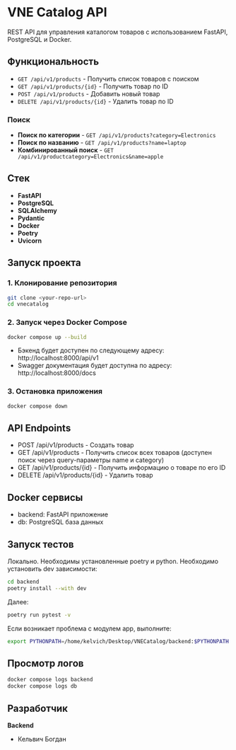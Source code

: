 # VNE Catalog API

REST API для управления каталогом товаров с использованием FastAPI, PostgreSQL и Docker.

## Функциональность

- `GET /api/v1/products` - Получить список товаров с поиском
- `GET /api/v1/products/{id}` - Получить товар по ID  
- `POST /api/v1/products` - Добавить новый товар
- `DELETE /api/v1/products/{id}` - Удалить товар по ID

### Поиск
- **Поиск по категории** - `GET /api/v1/products?category=Electronics`
- **Поиск по названию** - `GET /api/v1/products?name=laptop`
- **Комбинированный поиск** - `GET /api/v1/productcategory=Electronics&name=apple`

## Стек

- **FastAPI**
- **PostgreSQL**
- **SQLAlchemy**
- **Pydantic**
- **Docker**
- **Poetry**
- **Uvicorn**

## Запуск проекта

### 1. Клонирование репозитория

```bash
git clone <your-repo-url>
cd vnecatalog
```
### 2. Запуск через Docker Compose

```bash
docker compose up --build
```
- Бэкенд будет доступен по следующему адресу: http://localhost:8000/api/v1
- Swagger документация будет доступна по адресу: http://localhost:8000/docs

### 3. Остановка приложения

```bash
docker compose down
```

## API Endpoints

- POST /api/v1/products - Создать товар
- GET /api/v1/products - Получить список всех товаров (доступен поиск через query-параметры name и category)
- GET /api/v1/products/{id} - Получить информацию о товаре по его ID
- DELETE /api/v1/products/{id} - Удалить товар

## Docker сервисы

- backend: FastAPI приложение
- db: PostgreSQL база данных

## Запуск тестов

Локально. Необходимы установленные poetry и python. Необходимо установить dev зависимости: 
```bash
cd backend
poetry install --with dev
```
Далее:
```bash
poetry run pytest -v
```
Если возникает проблема с модулем app, выполните:
```bash
export PYTHONPATH=/home/kelvich/Desktop/VNECatalog/backend:$PYTHONPATH
```

## Просмотр логов

```bash 
docker compose logs backend
docker compose logs db
```

## Разработчик

**Backend**
- Кельвич Богдан